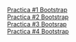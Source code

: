 
<a href="https://chaveztruz.github.io/16abril.html"> Practica #1 Bootstrap </a><br>
<a href="https://chaveztruz.github.io/Tablas%20bootstrap.html"> Practica #2 Bootstrap </a><br>
<a href="https://chaveztruz.github.io/practicabootstrap.html"> Practica #3 Bootsrap </a><br>
<a href="https://chaveztruz.github.io/imagenes.html">Practica #4 Bootstrap </a><br>
